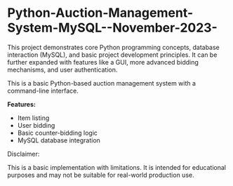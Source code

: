 # Python-Auction-Management-System-MySQL--November-2023-
This project demonstrates core Python programming concepts, database interaction (MySQL), and basic project development principles. It can be further expanded with features like a GUI, more advanced bidding mechanisms, and user authentication.


This is a basic Python-based auction management system with a command-line interface. 

**Features:**

* Item listing
* User bidding
* Basic counter-bidding logic
* MySQL database integration



Disclaimer:

This is a basic implementation with limitations. It is intended for educational purposes and may not be suitable for real-world production use.
